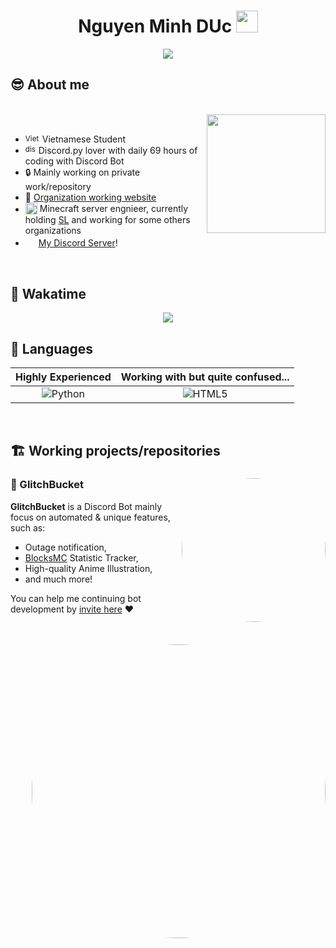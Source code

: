 <h1 align="center"><b>Nguyen Minh DUc </b><img src="https://emoji.discadia.com/emojis/1db05588-c291-4e75-9248-9f87cadabd72.PNG" width="35"></h1>
<p align="center">
  <a href="https://github.com/DenverCoder1/readme-typing-svg"><img src="https://readme-typing-svg.herokuapp.com?font=Time+New+Roman&color=cyan&size=25&center=true&vCenter=true&width=600&height=100&lines=Minecraft+PvP+Enjoyer;Minecraft+Server+Engnieer;Discord+Bot+Developer;Providing+Automatic+Solution;Trying+to+learn+new+stuff"></a>
</p>
	
## 😎 **About me**

<div>
<br>
  
<img src="https://cdn.discordapp.com/attachments/982903208622034995/1071332066131722262/do-vu-mah-tu.png" width="190" align="right"/>

<br>

- <sub><img src="https://cdn.discordapp.com/attachments/1146791086682030159/1153953344403025980/vn.png" alt="Vietnamese Flag" width="23" height="17"/></sub> Vietnamese Student
- <sub><img src="https://cdn.discordapp.com/attachments/1146791086682030159/1153958933564755998/discordpy.png" alt="discordpy icon" width="17"/></sub> Discord.py lover with daily 69 hours of coding with Discord Bot
- 🔒 Mainly working on private work/repository
- 🥥 [Organization working website](https://langdua.net)
- <sub><img src="https://cdn.discordapp.com/attachments/96764591665803[6746/1071662340505882634/minecraft.png" alt="discordpy icon" width="19"/></sub> Minecraft server engnieer, currently holding [SL](https://discord.gg/shinelordt) and working for some others organizations
- <img style="width:17px; height:auto;" src="https://cdn.discordapp.com/attachments/967645916658036746/1071615538339516478/636e0a6a49cf127bf92de1e2_icon_clyde_blurple_RGB.png"> [My Discord Server](https://langdua.net/discord)!

<br>

</div>

## 🛌 **Wakatime**
<div align="center">
<img src="https://wakatime.com/share/@tudubucket/21e51a7a-7378-4915-898a-eaa08e98be67.png" />
	
</div>

## 📑 **Languages**

| Highly Experienced | Working with but quite confused... |
| :---: | :---: |
|  ![Python](https://img.shields.io/badge/Python%20-%2314354C.svg?style=for-the-badge&logo=python&logoColor=white)  | ![HTML5](https://img.shields.io/badge/HTML5%20-%23E34F26.svg?style=for-the-badge&logo=html5&logoColor=white) 
<br>

## 🏗️ **Working projects/repositories**
<div>
  <img src="https://cdn.discordapp.com/attachments/1096028188976619523/1120017495517036654/104169263_p1.png" height="auto" width="230" align="right" style="border-radius:50%"/>

### 🤖 GlitchBucket
**GlitchBucket** is a Discord Bot mainly focus on automated & unique features, such as: 
- Outage notification,
- [BlocksMC](https://blocksmc.com) Statistic Tracker,
- High-quality Anime Illustration,
- and much more!

You can help me continuing bot development by [invite here](https://discord.com/api/oauth2/authorize?client_id=1103932552701550622&permissions=52664888455159&scope=bot%20applications.commands) ❤
</div><br><br>
<div>
  <img src="https://cdn.discordapp.com/attachments/1146791086682030159/1154003612511502336/image.png" height="auto" width="470" align="right" style="border-radius:50%"/>
